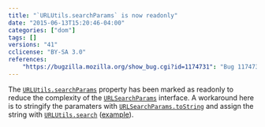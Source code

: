 ```yaml
---
title: "`URLUtils.searchParams` is now readonly"
date: "2015-06-13T15:20:46-04:00"
categories: ["dom"]
tags: []
versions: "41"
cclicense: "BY-SA 3.0"
references:
    "https://bugzilla.mozilla.org/show_bug.cgi?id=1174731": "Bug 1174731 - Make searchParams attribute readonly"
---
```

The [`URLUtils.searchParams`](https://developer.mozilla.org/en-US/docs/Web/API/URLUtils/searchParams) property has been marked as readonly to reduce the complexity of the [`URLSearchParams`](https://developer.mozilla.org/en-US/docs/Web/API/URLSearchParams) interface. A workaround here is to stringify the paramaters with [`URLSearchParams.toString`](https://developer.mozilla.org/en-US/docs/Web/API/URLSearchParams/toString) and assign the string with [`URLUtils.search`](https://developer.mozilla.org/en-US/docs/Web/API/URLUtils/search) ([example](https://github.com/bzdeck/bzdeck/commit/c0841f7f0bfe17fac71b606be6b3777049aea6dc)).
